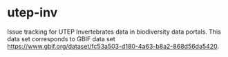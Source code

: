 # utep-inv
Issue tracking for UTEP Invertebrates data in biodiversity data portals. This data set corresponds to GBIF data set https://www.gbif.org/dataset/fc53a503-d180-4a63-b8a2-868d56da5420.
